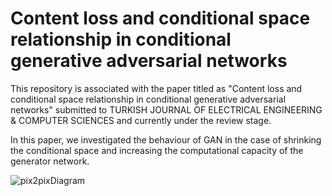 # Content loss and conditional space relationship in conditional generative adversarial networks

This repository is associated with the paper titled as "Content loss and conditional space relationship in conditional generative adversarial networks" submitted to 
TURKISH JOURNAL OF ELECTRICAL ENGINEERING & COMPUTER SCIENCES  and  currently under the review stage. 

In this paper, we investigated the behaviour of GAN in the case of shrinking the conditional space and increasing the computational capacity of the generator network. 

![pix2pixDiagram](https://user-images.githubusercontent.com/22565098/151542356-6c00c0a9-26e6-4ca8-a08f-f85b9db07c54.png)
